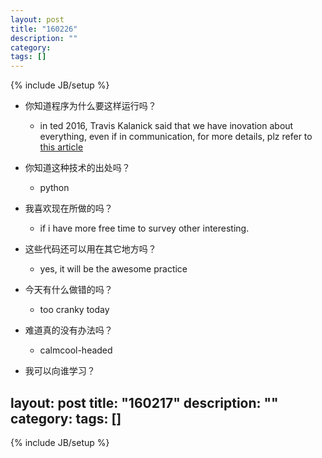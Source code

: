 ```yaml
---
layout: post
title: "160226"
description: ""
category: 
tags: []
---
```

{% include JB/setup %}

* 你知道程序为什么要这样运行吗？
  * in ted 2016, Travis Kalanick said that we have inovation about everything, even if in communication, for more details, plz refer to [this article](http://www.bnext.com.tw/ext_rss/view/id/1341690?utm_source=dailyedm&utm_medium=content&utm_campaign=20160219)

* 你知道这种技术的出处吗？
  * python

* 我喜欢现在所做的吗？
  * if i have more free time to survey other interesting.

* 这些代码还可以用在其它地方吗？
  * yes, it will be the awesome practice

* 今天有什么做错的吗？
  * too cranky today

* 难道真的没有办法吗？
  * calmcool-headed 

* 我可以向谁学习？
 
layout: post
title: "160217"
description: ""
category: 
tags: []
---
{% include JB/setup %}
